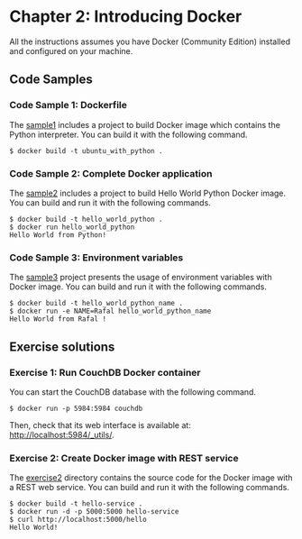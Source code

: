 # Chapter 2: Introducing Docker

All the instructions assumes you have Docker (Community Edition) installed and configured on your machine.

## Code Samples

### Code Sample 1: Dockerfile

The [sample1](sample1) includes a project to build Docker image which contains the Python interpreter. You can build it with the following command.

    $ docker build -t ubuntu_with_python .

### Code Sample 2: Complete Docker application

The [sample2](sample2) includes a project to build Hello World Python Docker image. You can build and run it with the following commands.

    $ docker build -t hello_world_python .
    $ docker run hello_world_python
    Hello World from Python!

### Code Sample 3: Environment variables

The [sample3](sample3) project presents the usage of environment variables with Docker image. You can build and run it with the following commands.

    $ docker build -t hello_world_python_name .
    $ docker run -e NAME=Rafal hello_world_python_name
    Hello World from Rafal ! 

## Exercise solutions

### Exercise 1: Run CouchDB Docker container

You can start the CouchDB database with the following command.

    $ docker run -p 5984:5984 couchdb

Then, check that its web interface is available at: [http://localhost:5984/\_utils/](http://localhost:5984/_utils/).

### Exercise 2: Create Docker image with REST service

The [exercise2](exercise2) directory contains the source code for the Docker image with a REST web service. You can build and run it with the following commands.

    $ docker build -t hello-service .
    $ docker run -d -p 5000:5000 hello-service
    $ curl http://localhost:5000/hello
    Hello World!